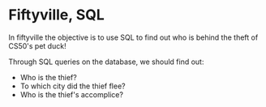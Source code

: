 # Fiftyville, SQL

In fiftyville the objective is to use SQL to find out who is behind the theft of CS50's pet duck!

Through SQL queries on the database, we should find out:
* Who is the thief?
* To which city did the thief flee?
* Who is the thief's accomplice?

